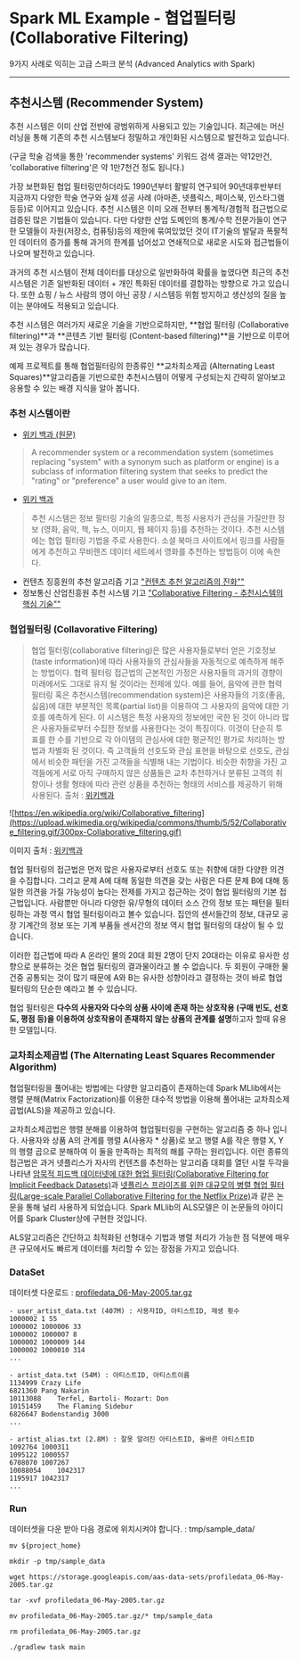# Spark ML Example - 협업필터링 (Collaborative Filtering)
9가지 사례로 익히는 고급 스파크 분석 (Advanced Analytics with Spark)
***

## 추천시스템 (Recommender System)

추천 시스템은 이미 산업 전반에 광범위하게 사용되고 있는 기술입니다. 최근에는 머신러닝을 통해 기존의 추천 시스템보다 정밀하고 개인화된 시스템으로 발전하고 있습니다.

(구글 학술 검색을 통한 'recommender systems' 키워드 검색 결과는 약12만건, 'collaborative filtering'은 약 1만7천건 정도 됩니다.)

가장 보편화된 협업 필터링만하더라도 1990년부터 활발히 연구되어 90년대후반부터 지금까지 다양한 학술 연구와 실제 성공 사례 (아마존, 넷플릭스, 페이스북, 인스타그램 등등)로 이어지고 있습니다. 추천 시스템은 이미 오래 전부터 통계적/경험적 접근법으로 검증된 많은 기법들이 있습니다. 다만 다양한 산업 도메인의 통계/수학 전문가들이 연구한 모델들이 자원(저장소, 컴퓨팅)등의 제한에 묶여있었던 것이 IT기술의 발달과 폭팔적인 데이터의 증가를 통해 과거의 한계를 넘어섰고 연쇄적으로 새로운 시도와 접근법들이 나오며 발전하고 있습니다.

과거의 추천 시스템이 전체 데이터를 대상으로 일반화하여 확률을 높였다면 최근의 추천 시스템은 기존 일반화된 데이터 + 개인 특화된 데이터를 결합하는 방향으로 가고 있습니다.
또한 쇼핑 / 뉴스 사람의 영이 아닌 공장 / 시스템등 위험 방지하고 생산성의 질을 높이는 분야에도 적용되고 있습니다.

추천 시스템은 여러가지 새로운 기술을 기반으로하지만, **협업 필터링 (Collaborative filtering)**과 **콘텐츠 기반 필터링 (Content-based filtering)**을 기반으로 이루어져 있는 경우가 많습니다.

예제 프로젝트를 통해 협업필터링의 한종류인 **교차최소제곱 (Alternating Least Squares)**알고리즘을 기반으로한 추천시스템이 어떻게 구성되는지 간략히 알아보고 응용할 수 있는 배경 지식을 알아 봅니다.

### 추천 시스템이란

- [위키 백과 (원문)](https://en.wikipedia.org/wiki/Recommender_system)
> A recommender system or a recommendation system (sometimes replacing "system" with a synonym such as platform or engine) is a subclass of information filtering system that seeks to predict the "rating" or "preference" a user would give to an item.

- [위키 백과](https://ko.wikipedia.org/wiki/%EC%B6%94%EC%B2%9C_%EC%8B%9C%EC%8A%A4%ED%85%9C)
> 추천 시스템은 정보 필터링 기술의 일종으로, 특정 사용자가 관심을 가질만한 정보 (영화, 음악, 책, 뉴스, 이미지, 웹 페이지 등)를 추천하는 것이다. 추천 시스템에는 협업 필터링 기법을 주로 사용한다. 소셜 북마크 사이트에서 링크를 사람들에게 추천하고 무비렌즈 데이터 세트에서 영화를 추천하는 방법등이 이에 속한다.

- 컨텐츠 징흥원의 추천 알고리즘 기고 ["컨텐츠 추천 알고리즘의 진화""](http://www.kocca.kr/insight/vol05/vol05_04.pdf)
- 정보통신 산업진흥원 추천 시스템 기고 ["Collaborative Filtering - 추천시스템의 핵심 기술""](http://www.oss.kr/info_techtip/show/5419f4f9-12a1-4866-a713-6c07fd36e647)

### 협업필터링 (Collavorative Filtering)

> 협업 필터링(collaborative filtering)은 많은 사용자들로부터 얻은 기호정보(taste information)에 따라 사용자들의 관심사들을 자동적으로 예측하게 해주는 방법이다. 협력 필터링 접근법의 근본적인 가정은 사용자들의 과거의 경향이 미래에서도 그대로 유지 될 것이라는 전제에 있다. 예를 들어, 음악에 관한 협력 필터링 혹은 추천시스템(recommendation system)은 사용자들의 기호(좋음, 싫음)에 대한 부분적인 목록(partial list)을 이용하여 그 사용자의 음악에 대한 기호를 예측하게 된다. 이 시스템은 특정 사용자의 정보에만 국한 된 것이 아니라 많은 사용자들로부터 수집한 정보를 사용한다는 것이 특징이다. 이것이 단순히 투표를 한 수를 기반으로 각 아이템의 관심사에 대한 평균적인 평가로 처리하는 방법과 차별화 된 것이다. 즉 고객들의 선호도와 관심 표현을 바탕으로 선호도, 관심에서 비슷한 패턴을 가진 고객들을 식별해 내는 기법이다. 비슷한 취향을 가진 고객들에게 서로 아직 구매하지 않은 상품들은 교차 추천하거나 분류된 고객의 취향이나 생활 형태에 따라 관련 상품을 추천하는 형태의 서비스를 제공하기 위해 사용된다. 출처 : [위키백과](https://ko.wikipedia.org/wiki/%ED%98%91%EC%97%85_%ED%95%84%ED%84%B0%EB%A7%81)

![https://en.wikipedia.org/wiki/Collaborative_filtering](https://upload.wikimedia.org/wikipedia/commons/thumb/5/52/Collaborative_filtering.gif/300px-Collaborative_filtering.gif)

이미지 출처 : [위키백과](https://en.wikipedia.org/wiki/Collaborative_filtering)

협업 필터링의 접근법은 먼저 많은 사용자로부터 선호도 또는 취향에 대한 다양한 의견을 수집합니다.
그리고 문제 A에 대해 동일한 의견을 갖는 사람은 다른 문제 B에 대해 동일한 의견을 가질 가능성이 높다는 전제를 가지고 접근하는 것이 협업 필터링의 기본 접근법입니다.
사람뿐만 아니라 다양한 유/무형의 데이터 소스 간의 정보 또는 패턴을 필터링하는 과정 역시 협업 필터링이라고 볼수 있습니다. 집안의 센서들간의 정보, 대규모 공장 기계간의 정보 또는 기계 부품들 센서간의 정보 역시 협업 필터링의 대상이 될 수 있습니다.

이러한 접근법에 따라 A 온라인 몰의 20대 회원 2명이 단지 20대라는 이유로 유사한 성향으로 분류하는 것은 협업 필터링의 결과물이라고 볼 수 없습니다.
두 회원이 구매한 물건중 공통되는 것이 많기 때문에 A와 B는 유사한 성향이라고 결정하는 것이 바로 협업 필터링의 단순한 예라고 볼 수 있습니다.

협업 필터링은 **다수의 사용자와 다수의 상품 사이에 존재 하는 상호작용 (구매 빈도, 선호도, 평점 등)을 이용하여 상호작용이 존재하지 않는 상품의 관계를 설명**하고자 할때 유용한 모델입니다.

### 교차최소제곱법 (The Alternating Least Squares Recommender Algorithm)

협업필터링을 풀어내는 방법에는 다양한 알고리즘이 존재하는데 Spark MLlib에서는 행렬 분해(Matrix Factorization)를 이용한 대수적 방법을 이용해 풀어내는 교차최소제곱법(ALS)을 제공하고 있습니다.

교차최소제곱법은 행렬 분해를 이용하여 협업필터링을 구현하는 알고리즘 중 하나 입니다. 사용자와 상품 A의 관계를 행렬 A(사용자 * 상품)로 보고 행렬 A를 작은 행렬 X, Y의 행렬 곱으로 분해하여 이 둘을 만족하는 최적의 해를 구하는 원리입니다. 이런 종류의 접근법은 과거 넷플리스가 자사의 컨텐츠를 추천하는 알고리즘 대회를 열던 시절 두각을 나타낸 [암묵적 피드백 데이터넷에 대한 협업 필터링(Collaborative Filtering for Implicit Feedback Datasets)](http://yifanhu.net/PUB/cf.pdf)과 [넷플리스 프라이즈를 위한 대규모의 병렬 협업 필터링(Large-scale Parallel Collaborative Filtering for the Netflix Prize)](http://www.grappa.univ-lille3.fr/~mary/cours/stats/centrale/reco/paper/MatrixFactorizationALS.pdf)과 같은 논문을 통해 널리 사용하게 되었습니다. Spark MLlib의 ALS모델은 이 논문들의 아이디어를 Spark Cluster상에 구현한 것입니다.

ALS알고리즘은 간단하고 최적화된 선형대수 기법과 병렬 처리가 가능한 점 덕분에 매우 큰 규모에서도 빠르게 데이터를 처리할 수 있는 장점을 가지고 있습니다.

### DataSet

데이터셋 다운로드 : [profiledata_06-May-2005.tar.gz](https://storage.googleapis.com/aas-data-sets/profiledata_06-May-2005.tar.gz)

    - user_artist_data.txt (407M) : 사용자ID, 아티스트ID, 재생 횟수
    1000002 1 55
    1000002 1000006 33
    1000002 1000007 8
    1000002 1000009 144
    1000002 1000010 314
    ...

    - artist_data.txt (54M) : 아티스트ID, 아티스트이름
    1134999	Crazy Life
    6821360	Pang Nakarin
    10113088	Terfel, Bartoli- Mozart: Don
    10151459	The Flaming Sidebur
    6826647	Bodenstandig 3000
    ...
    
    - artist_alias.txt (2.8M) : 잘못 알려진 아티스트ID, 올바른 아티스트ID
    1092764	1000311
    1095122	1000557
    6708070	1007267
    10088054	1042317
    1195917	1042317
    ...

### Run

데이터셋을 다운 받아 다음 경로에 위치시켜야 합니다. : tmp/sample_data/

    mv ${project_home}

    mkdir -p tmp/sample_data      
    
    wget https://storage.googleapis.com/aas-data-sets/profiledata_06-May-2005.tar.gz

    tar -xvf profiledata_06-May-2005.tar.gz

    mv profiledata_06-May-2005.tar.gz/* tmp/sample_data

    rm profiledata_06-May-2005.tar.gz
    
    ./gradlew task main

